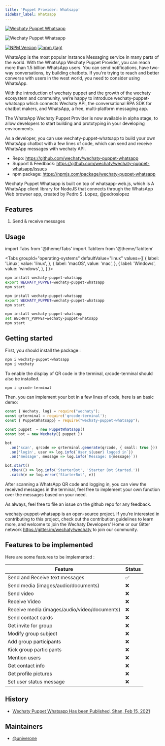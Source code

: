 ```yaml
---
title: 'Puppet Provider: Whatsapp'
sidebar_label: Whatsapp
---
```


[![Wechaty Puppet Whatsapp](https://img.shields.io/badge/Puppet-Whatsapp-blueviolet)](whatsapp)

![Wechaty Puppet Whatsapp](https://raw.githubusercontent.com/wechaty/wechaty-puppet-whatsapp/HEAD/docs/images/wechaty-puppet-whatsapp.png)

[![NPM Version](https://badge.fury.io/js/wechaty-puppet-whatsapp.svg)](https://badge.fury.io/js/wechaty-puppet-whatsapp)
[![npm (tag)](https://img.shields.io/npm/v/wechaty-puppet-whatsapp/next.svg)](https://www.npmjs.com/package/wechaty-puppet-whatsapp?activeTab=versions)

WhatsApp is the most popular Instance Messaging service in many parts of the world. With the WhatsApp Wechaty Puppet Provider, you can reach more than 1.5 billion WhatsApp users. You can send notifications, have two-way conversations, by building chatbots. If you're trying to reach and better converse with users in the west world, you need to consider using WhatsApp.

With the introduction of wechaty puppet and the growth of the wechaty ecosystem and community, we’re happy to introduce wechaty-puppet-whatsapp which connects Wechaty API, the conversational RPA SDK for chatbot makers, and WhatsApp, a free, multi-platform messaging app.

The WhatsApp Wechaty Puppet Provider is now available in alpha stage, to allow developers to start building and prototyping in your developing environments.

As a developer, you can use wechaty-puppet-whatsapp to build your own WhatsApp chatbot with a few lines of code, which can send and receive WhatsApp messages with wechaty API.

- Repo: <https://github.com/wechaty/wechaty-puppet-whatsapp>
- Support & Feedback: <https://github.com/wechaty/wechaty-puppet-whatsapp/issues>
- npm package: <https://npmjs.com/package/wechaty-puppet-whatsapp>

Wechaty Puppet Whatsapp is built on top of whatsapp-web.js, which is A WhatsApp client library for NodeJS that connects through the WhatsApp Web browser app, created by Pedro S. Lopez, @pedroslopez

## Features

1. Send & receive messages

## Usage

<!-- MDX import -->
import Tabs from '@theme/Tabs'
import TabItem from '@theme/TabItem'

<Tabs
  groupId="operating-systems"
  defaultValue="linux"
  values={[
    { label: 'Linux',   value: 'linux', },
    { label: 'macOS',   value: 'mac', },
    { label: 'Windows', value: 'windows', },
  ]
}>

<TabItem value="linux">

```sh
npm install wechaty-puppet-whatsapp
export WECHATY_PUPPET=wechaty-puppet-whatsapp
npm start
```

</TabItem>
<TabItem value="mac">

```sh
npm install wechaty-puppet-whatsapp
export WECHATY_PUPPET=wechaty-puppet-whatsapp
npm start
```

</TabItem>
<TabItem value="windows">

```sh
npm install wechaty-puppet-whatsapp
set WECHATY_PUPPET=wechaty-puppet-whatsapp
npm start
```

</TabItem>
</Tabs>

## Getting started

First, you should install the package :

```sh
npm i wechaty-puppet-whatsapp
npm i wechaty
```

To enable the display of QR code in the terminal, qrcode-terminal should also be installed.

```sh
npm i qrcode-terminal
```

Then, you can implement your bot in a few lines of code, here is an basic demo:

```ts
const { Wechaty, log} = require("wechaty");
const qrterminal = require('qrcode-terminal');
const { PuppetWhatsapp} = require("wechaty-puppet-whatsapp");

const puppet  = new PuppetWhatsapp()
const bot = new Wechaty({ puppet })

bot
  .on('scan', qrcode => qrterminal.generate(qrcode, { small: true }))
  .on('login', user => log.info(`User ${user} logged in`))
  .on('message', message => log.info(`Message: ${message}`))

bot.start()
  .then(() => log.info('StarterBot', 'Starter Bot Started.'))
  .catch(e => log.error('StarterBot', e))
```

After scanning a WhatsApp QR code and logging in, you can view the received messages in the terminal, feel free to implement your own function over the messages based on your need.

As always, feel free to file an issue on the github repo for any feedback.

wechaty-puppet-whatsapp is an open-source project. If you’re interested in contributing to this project, check out the contribution guidelines to learn more, and welcome to join the Wechaty Developers’ Home or our Gitter network https://gitter.im/wechaty/wechaty to join our community.

## Features to be implemented

Here are some features to be implemented :

Feature |	Status
---|---
Send and Receive text messages |	✅
Send media (images/audio/documents) |	❌
Send video |	❌
Receive Video |	❌
Receive media (images/audio/video/documents) |	❌
Send contact cards |	❌
Get invite for group |	❌
Modify group subject |	❌
Add group participants |	❌
Kick group participants |	❌
Mention users |	❌
Get contact info |	❌
Get profile pictures |	❌
Set user status message |	❌

## History

- [Wechaty Puppet Whatsapp Has been Published, Shan, Feb 15, 2021](https://wechaty.js.org/2021/02/15/publishment-of-wechaty-whatapp-puppet/)

## Maintainers

- [@univerone](https://wechaty.js.org/contributors/univerone)
